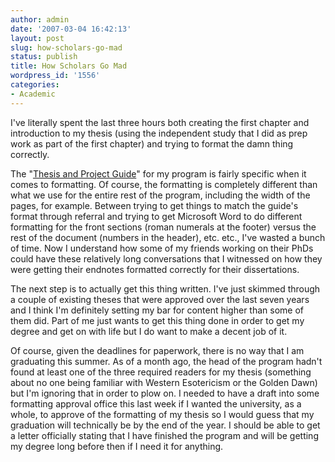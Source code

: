 ```yaml
---
author: admin
date: '2007-03-04 16:42:13'
layout: post
slug: how-scholars-go-mad
status: publish
title: How Scholars Go Mad
wordpress_id: '1556'
categories:
- Academic
---
```

I've literally spent the last three hours both creating the first chapter and introduction to my thesis (using the independent study that I did as prep work as part of the first chapter) and trying to format the damn thing correctly.

The "<a href="http://www.csudh.edu/graduatestudies/PDF/thesisguide.pdf">Thesis and Project Guide</a>" for my program is fairly specific when it comes to formatting. Of course, the formatting is completely different than what we use for the entire rest of the program, including the width of the pages, for example. Between trying to get things to match the guide's format through referral and trying to get Microsoft Word to do different formatting for the front sections (roman numerals at the footer) versus the rest of the document (numbers in the header), etc. etc., I've wasted a bunch of time. Now I understand how some of my friends working on their PhDs could have these relatively long conversations that I witnessed on how they were getting their endnotes formatted correctly for their dissertations.

The next step is to actually get this thing written. I've just skimmed through a couple of existing theses that were approved over the last seven years and I think I'm definitely setting my bar for content higher than some of them did. Part of me just wants to get this thing done in order to get my degree and get on with life but I do want to make a decent job of it.

Of course, given the deadlines for paperwork, there is no way that I am graduating this summer. As of a month ago, the head of the program hadn't found at least one of the three required readers for my thesis (something about no one being familiar with Western Esotericism or the Golden Dawn) but I'm ignoring that in order to plow on. I needed to have a draft into some formatting approval office this last week if I wanted the university, as a whole, to approve of the formatting of my thesis so I would guess that my graduation will technically be by the end of the year. I should be able to get a letter officially stating that I have finished the program and will be getting my degree long before then if I need it for anything.
